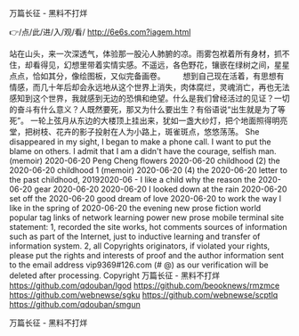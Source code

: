 
万篇长征 - 黑料不打烊




👉/点/此/进/入/观/看/ http://6e6s.com?iagem.html




站在山头，来一次深透气，体验那一股沁人肺腑的凉。雨雾包袱着所有身材，抓不住，却看得见，幻想里带着实情实感。不遥远，各色野花，镶嵌在绿树之间，星星点点，恰如其分，像绘图板，又似完备画卷。
　　想到自己现在活着，有思想有情感，而几十年后却会永远地从这个世界上消失，肉体腐烂，灵魂消亡，再也无法感知到这个世界，我就感到无边的恐惧和绝望。什么是我们曾经活过的见证？一切的奋斗有什么意义？人既然要死，那又为什么要出生？有俗语说“出生就是为了等死”。
一轮上弦月从东边的大楼顶上挂出来，犹如一盏大纱灯，把个地面照得明亮堂，把树枝、花卉的影子投射在人为小路上，斑雀斑点，悠悠荡荡。
She disappeared in my sight, I began to make a phone call.
I want to put the blame on others.
I admit that I am a didn't have the courage, selfish man.
(memoir) 2020-06-20 Peng Cheng flowers 2020-06-20 childhood (2) the 2020-06-20 childhood 1 (memoir) 2020-06-20 (4) the 2020-06-20 letter to the past childhood, 20192020-06 - I like a child why the reason the 2020-06-20 gear 2020-06-20 2020-06-20 I looked down at the rain 2020-06-20 set off the 2020-06-20 good dream of love 2020-06-20 to work the way I like in the spring of 2020-06-20 the evening new prose fiction world popular tag links of network learning power new prose mobile terminal site statement: 1, recorded the site works, hot comments sources of information such as part of the Internet, just to inductive learning and transfer of information system.
2, all Copyrights originators, if violated your rights, please put the rights and interests of proof and the author information sent to the email address vip9369#126.com (# @) as our verification will be deleted after processing.
Copyright
万篇长征 - 黑料不打烊 https://github.com/qdouban/lgod
https://github.com/beooknews/rmzmce
https://github.com/webnewse/sgku
https://github.com/webnewse/scptlq
https://github.com/qdouban/smgun





万篇长征 - 黑料不打烊
